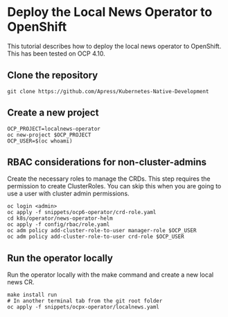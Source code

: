 # Deploy the Local News Operator to OpenShift
This tutorial describes how to deploy the local news operator to OpenShift. This has been tested on OCP 4.10.

## Clone the repository
    git clone https://github.com/Apress/Kubernetes-Native-Development

## Create a new project
    OCP_PROJECT=localnews-operator
    oc new-project $OCP_PROJECT
    OCP_USER=$(oc whoami)
    
## RBAC considerations for non-cluster-admins
Create the necessary roles to manage the CRDs. This step requires the permission to create ClusterRoles. You can skip this when you are going to use a user with cluster admin permissions.

    oc login <admin>
    oc apply -f snippets/ocp6-operator/crd-role.yaml
    cd k8s/operator/news-operator-helm
    oc apply -f config/rbac/role.yaml
    oc adm policy add-cluster-role-to-user manager-role $OCP_USER
    oc adm policy add-cluster-role-to-user crd-role $OCP_USER
    
## Run the operator locally
Run the operator locally with the make command and create a new local news CR.
      
    make install run
    # In another terminal tab from the git root folder
    oc apply -f snippets/ocpx-operator/localnews.yaml 
